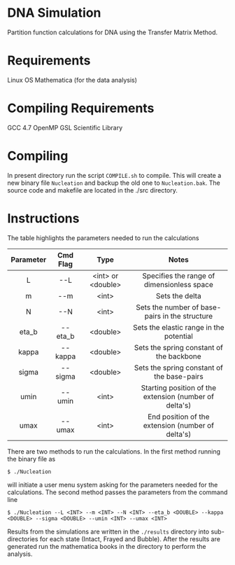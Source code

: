 DNA Simulation
==============

Partition function calculations for DNA using the Transfer Matrix Method.

Requirements
============

Linux OS
Mathematica (for the data analysis)

Compiling Requirements
======================

GCC 4.7
OpenMP
GSL Scientific Library

Compiling
=========

In present directory run the script `COMPILE.sh` to compile. This will create a new binary file `Nucleation` and backup the old one to `Nucleation.bak`. The source code and makefile are located in the ./src directory. 

Instructions
============

The table highlights the parameters needed to run the calculations

| Parameter | Cmd Flag |              Type              |                          Notes                         |
|:---------:|:--------:|:------------------------------:|:------------------------------------------------------:|
| L         | --L      | &lt;int&gt;  or &lt;double&gt; | Specifies the range of dimensionless space             |
| m         | --m      |           &lt;int&gt;          | Sets the delta                                         |
| N         | --N      |           &lt;int&gt;          | Sets the number of base-pairs in the structure         |
| eta_b     | --eta_b  |         &lt;double&gt;         | Sets the elastic range in the potential                |
| kappa     | --kappa  |         &lt;double&gt;         | Sets the spring constant of the backbone               |
| sigma     | --sigma  |         &lt;double&gt;         | Sets the spring constant of the base-pairs             |
| umin      | --umin   |           &lt;int&gt;          | Starting position of the extension (number of delta's) |
| umax      | --umax   |           &lt;int&gt;          | End position of the extension (number of delta's)      |


There are two methods to run the calculations. In the first method running the binary file as

`$ ./Nucleation`

will initiate a user menu system asking for the parameters needed for the calculations. The second method passes the parameters from the command line 

`$ ./Nucleation --L <INT> --m <INT> --N <INT> --eta_b <DOUBLE> --kappa <DOUBLE> --sigma <DOUBLE> --umin <INT> --umax <INT>`

Results from the simulations are written in the `./results` directory into sub-directories for each state (Intact, Frayed and Bubble). After the results are generated run the mathematica books in the directory to perform the analysis.